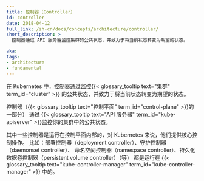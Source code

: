 ```yaml
---
title: 控制器（Controller）
id: controller
date: 2018-04-12
full_link: /zh-cn/docs/concepts/architecture/controller/
short_description: >
  控制器通过 API 服务器监控集群的公共状态，并致力于将当前状态转变为期望的状态。

aka: 
tags:
- architecture
- fundamental
---
```

																			  
在 Kubernetes 中，控制器通过监控{{< glossary_tooltip text="集群" term_id="cluster" >}}
的公共状态，并致力于将当前状态转变为期望的状态。

												  
控制器（{{< glossary_tooltip text="控制平面" term_id="control-plane" >}}的一部分）
通过 {{< glossary_tooltip text="API 服务器" term_id="kube-apiserver" >}}监控你的集群中的公共状态。

其中一些控制器是运行在控制平面内部的，对 Kubernetes 来说，他们提供核心控制操作。
比如：部署控制器（deployment controller）、守护控制器（daemonset controller）、
命名空间控制器（namespace controller）、持久化数据卷控制器（persistent volume controller）（等）
都是运行在 {{< glossary_tooltip text="kube-controller-manager" term_id="kube-controller-manager" >}} 中的。
